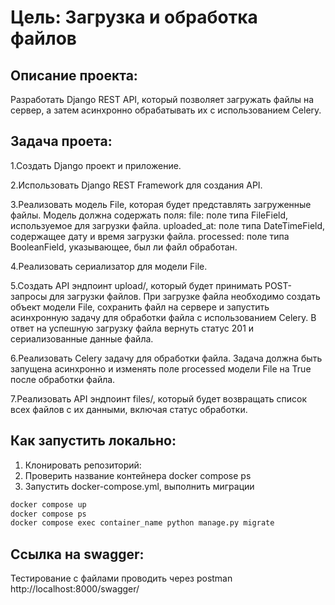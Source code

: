 # Цель: Загрузка и обработка файлов

## Описание проекта:
Разработать Django REST API, который позволяет загружать файлы на сервер, а затем асинхронно обрабатывать их с использованием Celery.

## Задача проета:
1.Создать Django проект и приложение.

2.Использовать Django REST Framework для создания API.

3.Реализовать модель File, которая будет представлять загруженные файлы. Модель должна содержать поля:
file: поле типа FileField, используемое для загрузки файла.
uploaded_at: поле типа DateTimeField, содержащее дату и время загрузки файла.
processed: поле типа BooleanField, указывающее, был ли файл обработан.

4.Реализовать сериализатор для модели File.

5.Создать API эндпоинт upload/, который будет принимать POST-запросы для загрузки файлов. При загрузке файла необходимо создать объект модели File, сохранить файл на сервере и запустить асинхронную задачу для обработки файла с использованием Celery. В ответ на успешную загрузку файла вернуть статус 201 и сериализованные данные файла.

6.Реализовать Celery задачу для обработки файла. Задача должна быть запущена асинхронно и изменять поле processed модели File на True после обработки файла.

7.Реализовать API эндпоинт files/, который будет возвращать список всех файлов с их данными, включая статус обработки.

## Как запустить локально:

1. Клонировать репозиторий:
2. Проверить название контейнера docker compose ps
3. Запустить docker-compose.yml, выполнить миграции

```bash
docker compose up
docker compose ps
docker compose exec container_name python manage.py migrate
```


## Cсылка на swagger:
Тестирование с файлами проводить через postman
http://localhost:8000/swagger/

